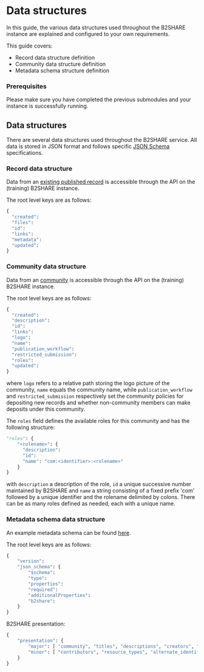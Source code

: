 # Data structures
In this guide, the various data structures used throughout the B2SHARE instance are explained and configured to your own requirements.

This guide covers:
- Record data structure definition
- Community data structure definition
- Metadata schema structure definition

### Prerequisites
Please make sure you have completed the previous submodules and your instance is successfully running.

## Data structures
There are several data structures used throughout the B2SHARE service. All data is stored in JSON format and follows specific [JSON Schema](http://json-schema.org/) specifications.

### Record data structure
Data from an [existing published record](https://trng-b2share.eudat.eu/api/records/47077e3c4b9f4852a40709e338ad4620) is accessible through the API on the (training) B2SHARE instance.

The root level keys are as follows:

```python
{
  "created":
  "files":
  "id":
  "links":
  "metadata":
  "updated":
}
```

### Community data structure
Data from an [community](https://trng-b2share.eudat.eu/api/communities/e9b9792e-79fb-4b07-b6b4-b9c2bd06d095) is accessible through the API on the (training) B2SHARE instance.

The root level keys are as follows:

```python
{
  "created":
  "description":
  "id":
  "links":
  "logo":
  "name":
  "publication_workflow":
  "restricted_submission":
  "roles":
  "updated":
}
```

where `logo` refers to a relative path storing the logo picture of the community, `name` equals the community name, while `publication_workflow` and `restricted_submission` respectively set the community policies for depositing new records and whether non-community members can make deposits under this community.

The `roles` field defines the available roles for this community and has the following structure:

```python
"roles": {
    "<rolename>": {
      "description":
      "id":
      "name": "com:<identifier>:<rolename>"
    }
}
```

with `description` a description of the role, `id` a unique successive number maintained by B2SHARE and `name` a string consisting of a fixed prefix 'com' followed by a unique identifier and the rolename delimited by colons. There can be as many roles defined as needed, each with a unique name.

### Metadata schema data structure
An example metadata schema can be found [here](https://github.com/EUDAT-B2SHARE/b2share/blob/master/b2share/modules/schemas/root_schemas/root_schema_v0.json).

The root level keys are as follows:

```python
{
    "version":
    "json_schema": {
        "$schema":
        "type":
        "properties":
        "required":
        "additionalProperties":
        "b2share":
    }
}
```

B2SHARE presentation:

```python
{
    "presentation": {
        "major": [ "community", "titles", "descriptions", "creators", "open_access", "embargo_date", "license", "disciplines", "keywords", "contact_email" ],
        "minor": [ "contributors", "resource_types", "alternate_identifiers", "version", "publisher", "language"]
    }
}
```
